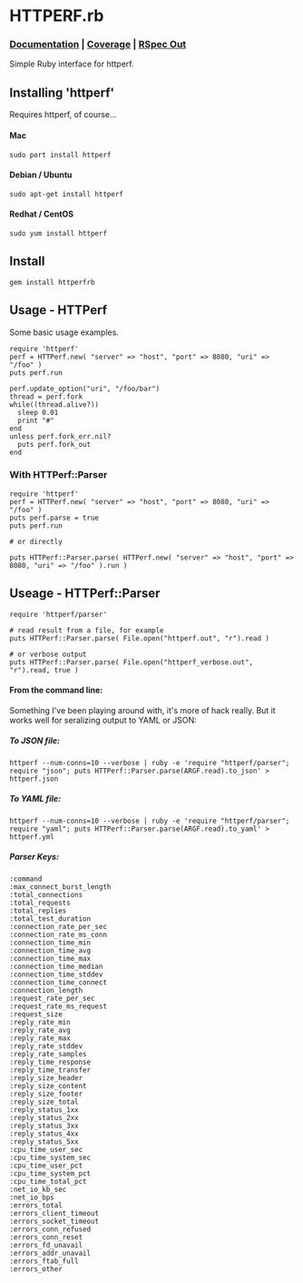 HTTPERF.rb
==========

### [Documentation](http://rubyops.github.com/httperfrb/doc/) | [Coverage](http://rubyops.github.com/httperfrb/coverage/) | [RSpec Out](https://github.com/rubyops/httperfrb/blob/master/RSPECOUT.md)

Simple Ruby interface for httperf.

## Installing 'httperf'

Requires httperf, of course...

#### Mac

    sudo port install httperf

#### Debian / Ubuntu

    sudo apt-get install httperf

#### Redhat / CentOS

    sudo yum install httperf

## Install

    gem install httperfrb

## Usage - HTTPerf

Some basic usage examples.

    require 'httperf'
    perf = HTTPerf.new( "server" => "host", "port" => 8080, "uri" => "/foo" )
    puts perf.run

    perf.update_option("uri", "/foo/bar")
    thread = perf.fork
    while((thread.alive?))
      sleep 0.01
      print "#"
    end
    unless perf.fork_err.nil?
      puts perf.fork_out
    end

### With HTTPerf::Parser

    require 'httperf'
    perf = HTTPerf.new( "server" => "host", "port" => 8080, "uri" => "/foo" )
    puts perf.parse = true
    puts perf.run

    # or directly

    puts HTTPerf::Parser.parse( HTTPerf.new( "server" => "host", "port" => 8080, "uri" => "/foo" ).run )

## Useage - HTTPerf::Parser

    require 'httperf/parser' 
     
    # read result from a file, for example   
    puts HTTPerf::Parser.parse( File.open("httperf.out", "r").read )
    
    # or verbose output
    puts HTTPerf::Parser.parse( File.open("httperf_verbose.out", "r").read, true )
    
#### From the command line:

Something I've been playing around with, it's more of hack really. But it works well for seralizing output to YAML or JSON:

##### To JSON file:

    httperf --num-conns=10 --verbose | ruby -e 'require "httperf/parser"; require "json"; puts HTTPerf::Parser.parse(ARGF.read).to_json' > httperf.json

##### To YAML file:

    httperf --num-conns=10 --verbose | ruby -e 'require "httperf/parser"; require "yaml"; puts HTTPerf::Parser.parse(ARGF.read).to_yaml' > httperf.yml



##### Parser Keys: 

    :command
    :max_connect_burst_length
    :total_connections
    :total_requests
    :total_replies
    :total_test_duration
    :connection_rate_per_sec
    :connection_rate_ms_conn
    :connection_time_min
    :connection_time_avg
    :connection_time_max
    :connection_time_median
    :connection_time_stddev
    :connection_time_connect
    :connection_length
    :request_rate_per_sec
    :request_rate_ms_request
    :request_size
    :reply_rate_min
    :reply_rate_avg
    :reply_rate_max
    :reply_rate_stddev
    :reply_rate_samples
    :reply_time_response
    :reply_time_transfer
    :reply_size_header
    :reply_size_content
    :reply_size_footer
    :reply_size_total
    :reply_status_1xx
    :reply_status_2xx
    :reply_status_3xx
    :reply_status_4xx
    :reply_status_5xx
    :cpu_time_user_sec
    :cpu_time_system_sec
    :cpu_time_user_pct
    :cpu_time_system_pct
    :cpu_time_total_pct
    :net_io_kb_sec
    :net_io_bps
    :errors_total
    :errors_client_timeout
    :errors_socket_timeout
    :errors_conn_refused
    :errors_conn_reset
    :errors_fd_unavail
    :errors_addr_unavail
    :errors_ftab_full
    :errors_other
  
